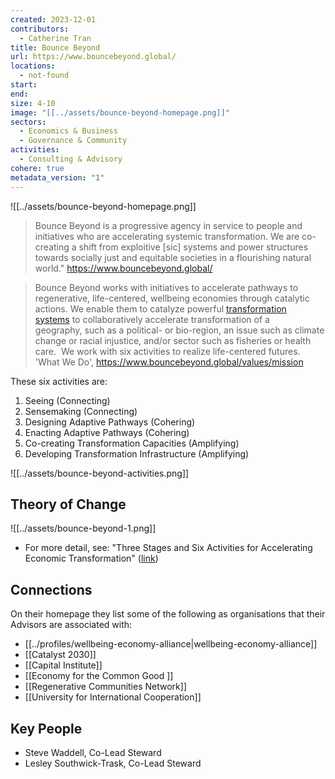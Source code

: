 ```yaml
---
created: 2023-12-01
contributors:
  - Catherine Tran
title: Bounce Beyond
url: https://www.bouncebeyond.global/
locations:
  - not-found
start: 
end: 
size: 4-10
image: "[[../assets/bounce-beyond-homepage.png]]"
sectors:
  - Economics & Business
  - Governance & Community
activities:
  - Consulting & Advisory
cohere: true
metadata_version: "1"
---
```

![[../assets/bounce-beyond-homepage.png]]

>Bounce Beyond is a progressive agency in service to people and initiatives who are accelerating systemic transformation. We are co-creating a shift from exploitive [sic] systems and power structures towards socially just and equitable societies in a flourishing natural world."
https://www.bouncebeyond.global/

>Bounce Beyond works with initiatives to accelerate pathways to regenerative, life-centered, wellbeing economies through catalytic actions. We enable them to catalyze powerful [transformation systems](https://www.bouncebeyond.global/transformations-systems) to collaboratively accelerate transformation of a geography, such as a political- or bio-region, an issue such as climate change or racial injustice, and/or sector such as fisheries or health care.  We work with six activities to realize life-centered futures.
'What We Do', https://www.bouncebeyond.global/values/mission

These six activities are: 
1. Seeing (Connecting)
2. Sensemaking (Connecting)
3. Designing Adaptive Pathways (Cohering)
4. Enacting Adaptive Pathways (Cohering)
5. Co-creating Transformation Capacities (Amplifying)
6. Developing Transformation Infrastructure (Amplifying)

 ![[../assets/bounce-beyond-activities.png]]
## Theory of Change

![[../assets/bounce-beyond-1.png]]

- For more detail, see: "Three Stages and Six Activities for Accelerating Economic Transformation" ([link](https://cdn.website-editor.net/s/f8133679ace0447ca7961cad7f6df6db/files/uploaded/What%2520BB%2520does%2520-%2520brief%2520six%25206%2520activities%252022-04-08.pdf?Expires=1703867591&Signature=ZMgR4PxqAG9ibIDyr7UwTELKhsQuXKmVOgc-KXZAOwSB5s0OI~2ZnUOZtHpZL8AjLF8TFSak8GbCv0eZMY~2Eml6wwr~f4bG4SyI02IYATpxzmPg1rNMsWEr4vFZc9IDT2ctPtvihPtTKzwahX5Lp9gHaZAAVvqe-n1FiTQhdX9h9fxNFDgZQcrUPFxUuv68KCzeq9Svig7BagCxmtpYj1P1VAXS7sYHePAJk7dGmHBsfxLE~u9tghzRaynGPdliW6b1VssRxa7mcLRYRqCvdcPuZcivX1FPmBDjBA96m8DaSyD9nhu0FezsIESeZmOhGA63pk~SFozFiB8BiDXtQg__&Key-Pair-Id=K2NXBXLF010TJW))

## Connections

On their homepage they list some of the following as organisations that their Advisors are associated with:
- [[../profiles/wellbeing-economy-alliance|wellbeing-economy-alliance]]
- [[Catalyst 2030]]
- [[Capital Institute]]
- [[Economy for the Common Good ]]
- [[Regenerative Communities Network]]
- [[University for International Cooperation]]

## Key People

- Steve Waddell, Co-Lead Steward
- Lesley Southwick-Trask, Co-Lead Steward


